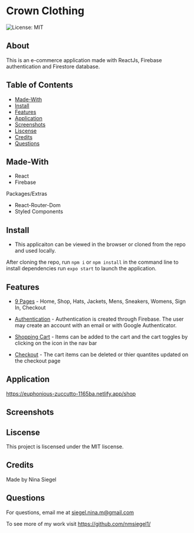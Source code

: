 # Crown Clothing

![License: MIT](https://img.shields.io/badge/License-MIT-yellow.svg)

## About

This is an e-commerce application made with ReactJs, Firebase authentication and Firestore database.

## Table of Contents

- [Made-With](#Made-with)
- [Install](#Install)
- [Features](#Features)
- [Application](#Application)
- [Screenshots](#Screenshots)
- [Liscense](#Liscense)
- [Credits](#Credits)
- [Questions](#Questions)

## Made-With

- React 
- Firebase

Packages/Extras

- React-Router-Dom
- Styled Components

## Install

- This applicaiton can be viewed in the browser or cloned from the repo and used locally.

After cloning the repo, run `npm i` or `npm install` in the command line to install dependencies run `expo start` to launch the application.


## Features

- <u>9 Pages</u> - Home, Shop, Hats, Jackets, Mens, Sneakers, Womens, Sign In, Checkout 

- <u>Authentication</u> - Authentication is created through Firebase. The user may create an account with an email or with Google Authenticator.

- <u>Shopping Cart</u> - Items can be added to the cart and the cart toggles by clicking on the icon in the nav bar

- <u>Checkout</u> - The cart items can be deleted or thier quantites updated on the checkout page


## Application

https://euphonious-zuccutto-1165ba.netlify.app/shop

## Screenshots



## Liscense

This project is liscensed under the MIT liscense.

## Credits

Made by Nina Siegel

## Questions

For questions, email me at siegel.nina.m@gmail.com

To see more of my work visit https://github.com/nmsiegel1/
